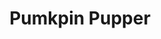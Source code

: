 ---
layout: item
raw_url: https://prdwebappstorage.blob.core.windows.net/kansaspattons/images/gallery-2009-10-31-2/img59373.jpg
thumb_url: https://prdwebappstorage.blob.core.windows.net/kansaspattons/images/gallery-2009-10-31-2/thumb_img59373.jpg
post: /kansaspattons/blog/2009/10/31/halloween.html
index: 13
title: Pumkpin Pupper
---
